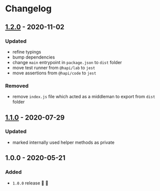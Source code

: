 # Changelog


## [1.2.0](https://github.com/supercharge/pipeline/compare/v1.1.0...v1.2.0) - 2020-11-02

### Updated
- refine typings
- bump dependencies
- change `main` entrypoint in `package.json` to `dist` folder
- move test runner from `@hapi/lab` to `jest`
- move assertions from `@hapi/code` to `jest`

### Removed
- remove `index.js` file which acted as a middleman to export from `dist` folder


## [1.1.0](https://github.com/supercharge/pipeline/compare/v1.0.0...v1.1.0) - 2020-07-29

### Updated
- marked internally used helper methods as private


## 1.0.0 - 2020-05-21

### Added
- `1.0.0` release 🚀 🎉
